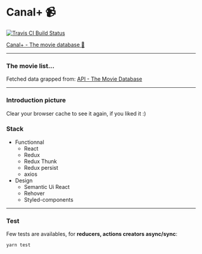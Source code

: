 # Canal+ 📹

[![Travis CI Build Status](https://travis-ci.org/PaulRosset/canal-test.svg?branch=master)](https://travis-ci.org/PaulRosset/canal-test)

[Canal+ - The movie database 🎥](https://canalplus.paulrossethings.com)

---

### The movie list...

Fetched data grapped from: [API - The Movie Database](https://developers.themoviedb.org/3/getting-started/introduction)

---

### Introduction picture

Clear your browser cache to see it again, if you liked it :)

### Stack

- Functionnal
  - React
  - Redux
  - Redux Thunk
  - Redux persist
  - axios
- Design
  - Semantic Ui React
  - Rehover
  - Styled-components

---

### Test

Few tests are availables, for **reducers, actions creators async/sync**:

```
yarn test
```
